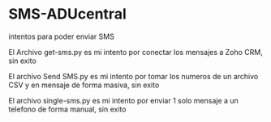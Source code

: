 # SMS-ADUcentral
intentos para poder enviar SMS

El Archivo get-sms.py es mi intento por conectar los mensajes a Zoho CRM, sin exito

El archivo Send SMS.py es mi intento por tomar los numeros de un archivo CSV y en mensaje de forma masiva, sin exito

El archivo single-sms.py es mi intento por enviar 1 solo mensaje a un telefono de forma manual, sin exito
